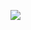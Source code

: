 
<a href="https://devopsaws.tistory.com/" target="_blank"><img src="https://img.shields.io/badge/0345fc-f7f7f7?style=for-the-badge&logo=#40AEF0&logoColor=080000"/></a>
